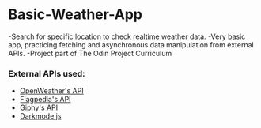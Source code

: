 # Basic-Weather-App

-Search for specific location to check realtime weather data.
-Very basic app, practicing fetching and asynchronous data manipulation from external APIs.
-Project part of The Odin Project Curriculum

### External APIs used:

<!-- BLOG-POST-LIST:START -->
<!-- BLOG-POST-LIST:END -->

- [ OpenWeather's API ](https://openweathermap.org/api)
- [Flagpedia's API](https://flagpedia.net/download/api)
- [Giphy's API](https://developers.giphy.com/docs/api/)
- [ Darkmode.js](https://github.com/sandoche/Darkmode.js)
